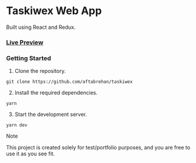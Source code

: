 # Taskiwex Web App
Built using React and Redux.

### [Live Preview](https://taskiwex.vercel.app)

### Getting Started

1. Clone the repository.

```
git clone https://github.com/aftabrehan/taskiwex
```

2. Install the required dependencies.

```
yarn
```

3. Start the development server.

```
yarn dev
```

> [!NOTE]
> This project is created solely for test/portfolio purposes, and you are free to use it as you see fit.
